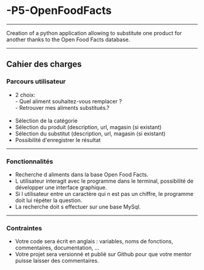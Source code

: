 <h1>-P5-OpenFoodFacts</h1>

<hr />

Creation of a python application allowing to substitute one product for another thanks to the Open Food Facts database.
<hr />



<h2>Cahier des charges</h2>


<h3>Parcours utilisateur</h3>
<ul>
<li>2 choix:<br /> - Quel aliment souhaitez-vous remplacer ?<br />
          	- Retrouver mes aliments substitués.?</li><br />
          
<li>Sélection de la catégorie</li>
<li>Sélection du produit (description, url, magasin (si existant)</li>
<li>Sélection du substitut (description, url, magasin (si existant)</li>
<li>Possibilité d'enregistrer le résultat</li>
</ul>
<hr />

<h3>Fonctionnalités</h3>
<ul>
<li>Recherche d aliments dans la base Open Food Facts.</li>
<li>L utilisateur interagit avec le programme dans le terminal, possibilité de développer une interface graphique.</li>
<li>Si l utilisateur entre un caractère qui n est pas un chiffre, le programme doit lui répéter la question.</li>
<li>La recherche doit s effectuer sur une base MySql.</li>
</ul>
<hr />

<h3>Contraintes</h3>
<ul>
<li>Votre code sera écrit en anglais : variables, noms de fonctions, commentaires, documentation, ...</li>
<li>Votre projet sera versionné et publié sur Github pour que votre mentor puisse laisser des commentaires.</li>
</ul>
